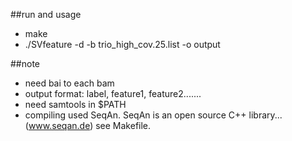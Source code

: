 ##run and usage
* make
* ./SVfeature -d -b trio_high_cov.25.list -o output

##note
* need bai to each bam
* output format: label, feature1, feature2.......
* need samtools in $PATH
* compiling used SeqAn. SeqAn is an open source C++ library...	(www.seqan.de) see Makefile.
